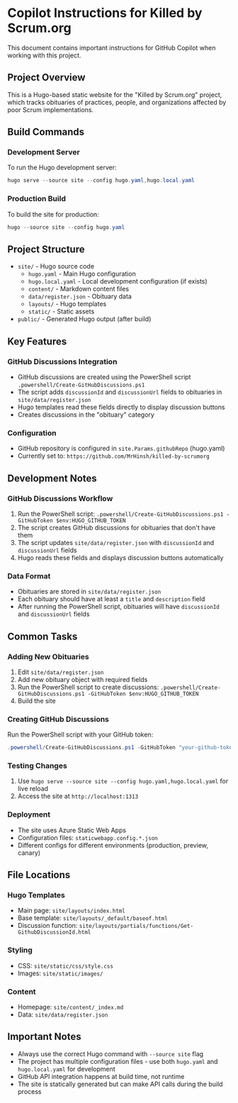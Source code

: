 # Copilot Instructions for Killed by Scrum.org

This document contains important instructions for GitHub Copilot when working with this project.

## Project Overview

This is a Hugo-based static website for the "Killed by Scrum.org" project, which tracks obituaries of practices, people, and organizations affected by poor Scrum implementations.

## Build Commands

### Development Server

To run the Hugo development server:

```powershell
hugo serve --source site --config hugo.yaml,hugo.local.yaml
```

### Production Build

To build the site for production:

```powershell
hugo --source site --config hugo.yaml
```

## Project Structure

- `site/` - Hugo source code
  - `hugo.yaml` - Main Hugo configuration
  - `hugo.local.yaml` - Local development configuration (if exists)
  - `content/` - Markdown content files
  - `data/register.json` - Obituary data
  - `layouts/` - Hugo templates
  - `static/` - Static assets
- `public/` - Generated Hugo output (after build)

## Key Features

### GitHub Discussions Integration

- GitHub discussions are created using the PowerShell script `.powershell/Create-GitHubDiscussions.ps1`
- The script adds `discussionId` and `discussionUrl` fields to obituaries in `site/data/register.json`
- Hugo templates read these fields directly to display discussion buttons
- Creates discussions in the "obituary" category

### Configuration

- GitHub repository is configured in `site.Params.githubRepo` (hugo.yaml)
- Currently set to: `https://github.com/MrHinsh/killed-by-scrumorg`

## Development Notes

### GitHub Discussions Workflow

1. Run the PowerShell script: `.powershell/Create-GitHubDiscussions.ps1 -GitHubToken $env:HUGO_GITHUB_TOKEN`
2. The script creates GitHub discussions for obituaries that don't have them
3. The script updates `site/data/register.json` with `discussionId` and `discussionUrl` fields
4. Hugo reads these fields and displays discussion buttons automatically

### Data Format

- Obituaries are stored in `site/data/register.json`
- Each obituary should have at least a `title` and `description` field
- After running the PowerShell script, obituaries will have `discussionId` and `discussionUrl` fields

## Common Tasks

### Adding New Obituaries

1. Edit `site/data/register.json`
2. Add new obituary object with required fields
3. Run the PowerShell script to create discussions: `.powershell/Create-GitHubDiscussions.ps1 -GitHubToken $env:HUGO_GITHUB_TOKEN`
4. Build the site

### Creating GitHub Discussions

Run the PowerShell script with your GitHub token:

```powershell
.powershell/Create-GitHubDiscussions.ps1 -GitHubToken "your-github-token"
```

### Testing Changes

1. Use `hugo serve --source site --config hugo.yaml,hugo.local.yaml` for live reload
2. Access the site at `http://localhost:1313`

### Deployment

- The site uses Azure Static Web Apps
- Configuration files: `staticwebapp.config.*.json`
- Different configs for different environments (production, preview, canary)

## File Locations

### Hugo Templates

- Main page: `site/layouts/index.html`
- Base template: `site/layouts/_default/baseof.html`
- Discussion function: `site/layouts/partials/functions/Get-GithubDiscussionId.html`

### Styling

- CSS: `site/static/css/style.css`
- Images: `site/static/images/`

### Content

- Homepage: `site/content/_index.md`
- Data: `site/data/register.json`

## Important Notes

- Always use the correct Hugo command with `--source site` flag
- The project has multiple configuration files - use both `hugo.yaml` and `hugo.local.yaml` for development
- GitHub API integration happens at build time, not runtime
- The site is statically generated but can make API calls during the build process
